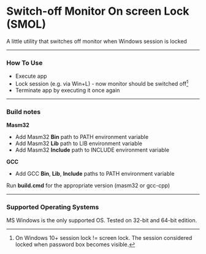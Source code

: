 # Switch-off Monitor On screen Lock (SMOL)

A little utility that switches off monitor when Windows session is locked

---

### How To Use

* Execute app
* Lock session (e.g. via Win+L) - now monitor should be switched off[^1]
* Terminate app by executing it once again

---

### Build notes

**Masm32**
* Add Masm32 **Bin** path to PATH environment variable
* Add Masm32 **Lib** path to LIB environment variable
* Add Masm32 **Include** path to INCLUDE environment variable

**GCC**
* Add GCC **Bin**, **Lib**, **Include** paths to PATH environment variable

Run **build.cmd** for the appropriate version (masm32 or gcc-cpp)

---

### Supported Operating Systems
MS Windows is the only supported OS. Tested on 32-bit and 64-bit edition.

[^1]: On Windows 10+ session lock != screen lock. The session considered locked when password box becomes visible.
